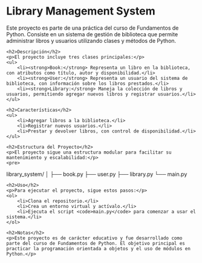 <!DOCTYPE html>
<html>
<head>
    <title>Library Management System - Curso de Fundamentos de Python</title>
</head>
<body>
    <h1>Library Management System</h1>
    <p>Este proyecto es parte de una práctica del curso de Fundamentos de Python. Consiste en un sistema de gestión de biblioteca que permite administrar libros y usuarios utilizando clases y métodos de Python.</p>

    <h2>Descripción</h2>
    <p>El proyecto incluye tres clases principales:</p>
    <ul>
        <li><strong>Book:</strong> Representa un libro en la biblioteca, con atributos como título, autor y disponibilidad.</li>
        <li><strong>User:</strong> Representa un usuario del sistema de biblioteca, con información sobre los libros prestados.</li>
        <li><strong>Library:</strong> Maneja la colección de libros y usuarios, permitiendo agregar nuevos libros y registrar usuarios.</li>
    </ul>

    <h2>Características</h2>
    <ul>
        <li>Agregar libros a la biblioteca.</li>
        <li>Registrar nuevos usuarios.</li>
        <li>Prestar y devolver libros, con control de disponibilidad.</li>
    </ul>

    <h2>Estructura del Proyecto</h2>
    <p>El proyecto sigue una estructura modular para facilitar su mantenimiento y escalabilidad:</p>
    <pre>
library_system/
│
├── book.py         <!-- Clase Book -->
├── user.py         <!-- Clase User -->
├── library.py      <!-- Clase Library -->
└── main.py         <!-- Script principal para ejecutar el sistema -->
    </pre>

    <h2>Uso</h2>
    <p>Para ejecutar el proyecto, sigue estos pasos:</p>
    <ol>
        <li>Clona el repositorio.</li>
        <li>Crea un entorno virtual y actívalo.</li>
        <li>Ejecuta el script <code>main.py</code> para comenzar a usar el sistema.</li>
    </ol>

    <h2>Notas</h2>
    <p>Este proyecto es de carácter educativo y fue desarrollado como parte del curso de Fundamentos de Python. El objetivo principal es practicar la programación orientada a objetos y el uso de módulos en Python.</p>
</body>
</html>
